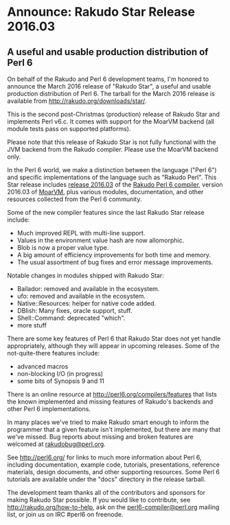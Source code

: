 # Announce: Rakudo Star Release 2016.03

## A useful and usable production distribution of Perl 6

On behalf of the Rakudo and Perl 6 development teams, I'm honored to announce
the March 2016 release of "Rakudo Star", a useful and usable production
distribution of Perl 6. The tarball for the March 2016 release is available
from <http://rakudo.org/downloads/star/>.

This is the second post-Christmas (production) release of Rakudo Star and
implements Perl v6.c. It comes with support for the MoarVM backend (all module
tests pass on supported platforms).

Please note that this release of Rakudo Star is not fully functional with the
JVM backend from the Rakudo compiler. Please use the MoarVM backend only.

In the Perl 6 world, we make a distinction between the language ("Perl 6") and
specific implementations of the language such as "Rakudo Perl". This Star
release includes [release 2016.03] of the [Rakudo Perl 6 compiler], version
2016.03 of [MoarVM], plus various modules, documentation, and other resources
collected from the Perl 6 community.

[release 2016.03]: https://raw.githubusercontent.com/rakudo/rakudo/2016.03/docs/announce/2016.03.md
[Rakudo Perl 6 compiler]: http://github.com/rakudo/rakudo
[MoarVM]: http://moarvm.org/

Some of the new compiler features since the last Rakudo Star release include:

  * Much improved REPL with multi-line support.
  * Values in the environment value hash are now allomorphic.
  * Blob is now a proper value type.
  * A big amount of efficiency improvements for both time and memory.
  * The usual assortment of bug fixes and error message improvements.

Notable changes in modules shipped with Rakudo Star:

  * Bailador: removed and available in the ecosystem. 
  * ufo: removed and available in the ecosystem.
  * Native::Resources: helper for native code added.
  * DBIish: Many fixes, oracle support, stuff.
  * Shell::Command: deprecated "which".
  * more stuff

There are some key features of Perl 6 that Rakudo Star does not yet
handle appropriately, although they will appear in upcoming releases.
Some of the not-quite-there features include:

  * advanced macros
  * non-blocking I/O (in progress)
  * some bits of Synopsis 9 and 11

There is an online resource at <http://perl6.org/compilers/features>
that lists the known implemented and missing features of Rakudo's
backends and other Perl 6 implementations.

In many places we've tried to make Rakudo smart enough to inform the
programmer that a given feature isn't implemented, but there are many
that we've missed. Bug reports about missing and broken features are
welcomed at <rakudobug@perl.org>.

See <http://perl6.org/> for links to much more information about
Perl 6, including documentation, example code, tutorials, presentations,
reference materials, design documents, and other supporting resources.
Some Perl 6 tutorials are available under the "docs" directory in
the release tarball.

The development team thanks all of the contributors and sponsors for
making Rakudo Star possible. If you would like to contribute, see
<http://rakudo.org/how-to-help>, ask on the <perl6-compiler@perl.org>
mailing list, or join us on IRC \#perl6 on freenode.
